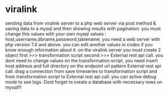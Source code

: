 # viralink
sending data from viralink server to a php web server via post method & saving data to a mysql and then showing results with pagination.
you must change this values with your own myaql values : host,username,dbname,password,tablename.
you need a web server with php version 7.4 and above.
you can edit another values in codes if you know enough information about it.
on the viralink server you must create 2 object first >>> transformation script second >>> External rest api call.
you dont need to change values on the transformation script.
you need insert host address and full directory on the endpoint url pattern External rest api call.
drag a connection from save timeseries to transformation script and from transformation script to External rest api call.
you can active debug mode to see logs.
Dont forget to create a database with necessary rows on mysql!!!
